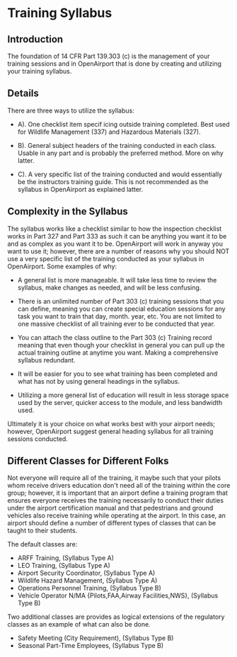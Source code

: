 # Training Syllabus #

## Introduction ##

The foundation of 14 CFR Part 139.303 (c) is the management of your training sessions and in OpenAirport that is done by creating and utilizing your training syllabus.

## Details ##

There are three ways to utilize the syllabus:

  * A). One checklist item specif icing outside training completed. Best used for Wildlife Management (337) and Hazardous Materials (327).

  * B). General subject headers of the training conducted in each class.  Usable in any part and is probably the preferred method. More on why latter.

  * C). A very specific list of the training conducted and would essentially be the instructors training guide. This is not recommended as the syllabus in OpenAirport as explained latter.


## Complexity in the Syllabus ##

The syllabus works like a checklist similar to how the inspection checklist works in Part 327 and Part 333 as such it can be anything you want it to be and as complex as you want it to be.  OpenAirport will work in anyway you want to use it; however, there are a number of reasons why you should NOT use a very specific list of the training conducted as your syllabus in OpenAirport. Some examples of why:

  * A general list is more manageable.  It will take less time to review the syllabus, make changes as needed, and will be less confusing.

  * There is an unlimited number of Part 303 (c) training sessions that you can define, meaning you can create special education sessions for any task you want to train that day, month. year, etc.  You are not limited to one massive checklist of all training ever to be conducted that year.

  * You can attach the class outline to the Part 303 (c) Training record meaning that even though your checklist in general you can pull up the actual training outline at anytime you want. Making a comprehensive syllabus redundant.

  * It will be easier for you to see what training has been completed and what has not by using general headings in the syllabus.

  * Utilizing a more general list of education will result in less storage space used by the server, quicker access to the module, and less bandwidth used.

Ultimately it is your choice on what works best with your airport needs; however, OpenAirport suggest general heading syllabus for all training sessions conducted.

## Different Classes for Different Folks ##

Not everyone will require all of the training, it maybe such that your pilots whom receive drivers education don't need all of the training within the core group; however, it is important that an airport define a training program that ensures everyone receives the training necessarily to conduct their duties under the airport certification manual and that pedestrians and ground vehicles also receive training while operating at the airport.  In this case, an airport should define a number of different types of classes that can be taught to their students.

The default classes are:

  * ARFF Training, (Syllabus Type A)
  * LEO Training, (Syllabus Type A)
  * Airport Security Coordinator, (Syllabus Type A)
  * Wildlife Hazard Management, (Syllabus Type A)
  * Operations Personnel Training, (Syllabus Type B)
  * Vehicle Operator N/MA {Pilots,FAA,Airway Facilities,NWS}, (Syllabus Type B)

Two additional classes are provides as logical extensions of the regulatory classes as an example of what can also be done.

  * Safety Meeting (City Requirement), (Syllabus Type B)
  * Seasonal Part-Time Employees, (Syllabus Type B)